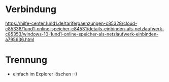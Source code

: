 # Verbindung

https://hilfe-center.1und1.de/tarifergaenzungen-c85328/cloud-c85338/1und1-online-speicher-c84531/details-einbinden-als-netzlaufwerk-c85353/windows-10-1und1-online-speicher-als-netzlaufwerk-einbinden-a795636.html

# Trennung

- einfach im Explorer löschen :-)



